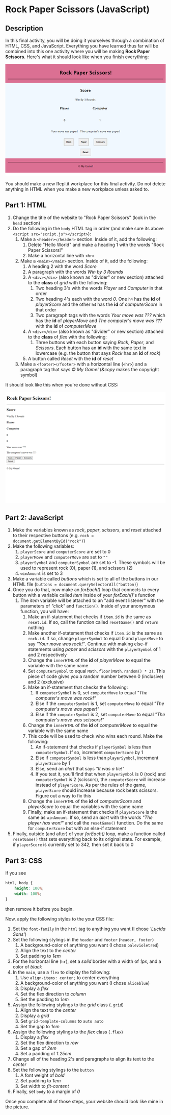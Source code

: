 # Rock Paper Scissors (JavaScript)

## Description

In this final activity, you will be doing it yourselves through a combination of HTML, CSS, and JavaScript. Everything you have learned thus far will be combined into this one activity where you will be making **Rock Paper Scissors**. Here's what it should look like when you finish everything:

![example](snapshot.png)

You should make a new Repl.it workplace for this final activity. Do not delete anything in HTML when you make a new workplace unless asked to.

## Part 1: HTML

1) Change the title of the website to "Rock Paper Scissors" (look in the ``head`` section)
2) Do the following in the ``body`` HTML tag in order (and make sure its above ``<script src="script.js"></script>``):
    1) Make a ``<header></header>`` section. Inside of it, add the following:
        1) Delete "Hello World" and make a heading 1 with the words "Rock Paper Scissors!"
        2) Make a horizontal line with ``<hr>``
    2) Make a ``<main></main>`` section. Inside of it, add the following:
        1) A heading 2 with the word *Score*
        2) A paragraph with the words *Win by 3 Rounds*
        3) A ``<div></div>`` (also known as "divider" or new section) attached to the **class** of *grid* with the following:
            1) Two heading 3's with the words *Player* and *Computer* in that order
            2) Two heading 4's each with the word *0*. One ``h4`` has the **id** of *playerScore* and the other ``h4`` has the **id** of *computerScore* in that order
            3) Two paragraph tags with the words *Your move was ???* which has the **id** of *playerMove* and *The computer's move was ???* with the **id** of *computerMove*
        4) A ``<div></div>`` (also known as "divider" or new section) attached to the **class** of *flex* with the following:
            1) Three buttons with each button saying *Rock*, *Paper*, and *Scissors*. Each button has an **id** with the same text in lowercase (e.g. the button that says *Rock* has an **id** of *rock*)
        5) A button called *Reset* with the **id** of *reset*
    3) Make a ``<footer></footer>`` with a horizontal line (``<hr>``) and a paragraph tag that says *&copy; My Game!* (*&copy* makes the copyright symbol)

It should look like this when you're done without CSS:

![example2](snapshot2.png)

## Part 2: JavaScript

1) Make the variables known as *rock*, *paper*, *scissors*, and *reset* attached to their respective buttons (e.g. ``rock = document.getElementById("rock")``)
2) Make the following variables:
    1) ``playerScore`` and ``computerScore`` are set to 0
    2) ``playerMove`` and ``computerMove`` are set to ``""``
    3) ``playerSymbol`` and ``computerSymbol`` are set to -1. These symbols will be used to represent rock (0), paper (1), and scissors (2)
    4) ``winAmount`` is set to 3
3) Make a variable called *buttons* which is set to all of the buttons in our HTML file (``buttons = document.querySelectorAll("button)``)
4) Once you do that, now make an *forEach()* loop that connects to every button with a variable called *item* inside of your *forEach()*'s function
    1) The *item* variable will be attached to an "add event listener" with the parameters of *"click"* and ``function()``. Inside of your anonymous function, you will have:
        1) Make an if-statement that checks if ``item.id`` is the same as ``reset.id``. If so, call the function called ``resetGame()`` and ``return`` nothing
        2) Make another if-statement that checks if ``item.id`` is the same as ``rock.id``. If so, change ``playerSymbol`` to equal 0 and ``playerMove`` to say *"Your move was rock!"*. Continue with making else-if statements using *paper* and *scissors* with the ``playerSymbol`` of 1 and 2 respectively
        3) Change the ``innerHTML`` of the **id** of *playerMove* to equal the variable with the same name
        4) Set ``computerSymbol`` to equal ``Math.floor(Math.random() * 3)``. This piece of code gives you a random number between 0 (inclusive) and 2 (exclusive)
        5) Make an if-statement that checks the following:
            1) If ``computerSymbol`` is 0, set ``computerMove`` to equal *"The computer's move was rock!"*
            2) Else if the ``computerSymbol`` is 1, set ``computerMove`` to equal *"The computer's move was paper!"*
            3) Else if the ``computerSymbol`` is 2, set ``computerMove`` to equal *"The computer's move was scissors!"*
        6) Change the ``innerHTML`` of the **id** of *computerMove* to equal the variable with the same name
        7) This code will be used to check who wins each round. Make the following:
            1) An if-statement that checks if ``playerSymbol`` is less than ``computerSymbol``. If so, increment ``computerScore`` by 1
            2) Else if ``computerSymbol`` is less than ``playerSymbol``, increment ``playerScore`` by 1
            3) Else, send an *alert* that says *"It was a tie!"*
            4) If you test it, you'll find that when ``playerSymbol`` is 0 (rock) and ``computerSymbol`` is 2 (scissors), the ``computerScore`` will increase instead of ``playerScore``. As per the rules of the game, ``playerScore`` should increase because rock beats scissors. Figure out a way to fix this
        8) Change the ``innerHTML`` of the **id** of *computerScore* and *playerScore* to equal the variables with the same name
        9) Finally, make an if-statement that checks if ``playerScore`` is the same as ``winAmount``. If so, send an *alert* with the words *"The player has won!"* and call the ``resetGame()`` function. Do the same for ``computerScore`` but with an else-if statement
5) Finally, outside (and after) of your *forEach()* loop, make a function called ``resetGame()`` that sets everything back to its original state. For example, if ``playerScore`` is currently set to 342, then set it back to 0

## Part 3: CSS

If you see

```css
html, body {
    height: 100%;
    width: 100%;
}
```

then remove it before you begin.

Now, apply the following styles to the your CSS file:

1) Set the ``font-family`` in the ``html`` tag to anything you want (I chose *'Lucida Sans'*)
2) Set the following stylings in the ``header`` and ``footer`` (``header, footer``)
    1) A background-color of anything you want (I chose ``palevioletred``)
    2) Align the text to the *center*
    3) Set padding to *1em*
3) For the horizontal line (``hr``), set a *solid* border with a width of *1px*, and a color of *black*
4) In the ``main``, use a ``flex`` to display the following:
    1) Use ``align-items: center;`` to center everything
    2) A background-color of anything you want (I chose ``aliceblue``)
    3) Display a *flex*
    4) Set the flex direction to *column*
    5) Set the padding to *1em*
5) Assign the following stylings to the *grid* class (``.grid``)
    1) Align the text to the *center*
    2) Display a *grid*
    3) Set ``grid-template-columns`` to ``auto auto``
    4) Set the gap to *1em*
6) Assign the following stylings to the *flex* class (``.flex``)
    1) Display a *flex*
    2) Set the flex direction to *row*
    3) Set a gap of *2em*
    4) Set a padding of *1.25em*
7) Change all of the heading 2's and paragraphs to align its text to the *center*
8) Set the following stylings to the ``button``
    1) A font weight of *bold*
    2) Set padding to *1em*
    3) Set width to *fit-content*
9) Finally, set ``body`` to a margin of *0*

Once you complete all of those steps, your website should look like mine in the picture.
